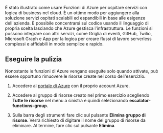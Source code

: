 È stato illustrato come usare Funzioni di Azure per ospitare servizi con logica di business nel cloud. È un ottimo modo per aggiungere alla soluzione servizi ospitati scalabili ed espandibili in base alle esigenze dell'azienda. È possibile concentrarsi sul codice usando il linguaggio di propria scelta lasciando che Azure gestisca l'infrastruttura. Le funzioni si possono integrare con altri servizi, come Griglia di eventi, GitHub, Twilio, Microsoft Graph e App per la logica per creare flussi di lavoro serverless complessi e affidabili in modo semplice e rapido.

## <a name="clean-up"></a>Eseguire la pulizia
<!---TODO: Update for sandbox?--->

Nonostante le funzioni di Azure vengano eseguite solo quando attivate, può essere opportuno rimuovere le risorse create nel corso dell'esercizio.

1. Accedere al [portale di Azure](https://portal.azure.com?azure-portal=true) con il proprio account Azure.

1. Accedere al gruppo di risorse creato nel primo esercizio scegliendo **Tutte le risorse** nel menu a sinistra e quindi selezionando **escalator-functions-group**.

1. Sulla barra degli strumenti fare clic sul pulsante **Elimina gruppo di risorse**. Verrà richiesto di digitare il nome del gruppo di risorse da eliminare. Al termine, fare clic sul pulsante **Elimina**.
